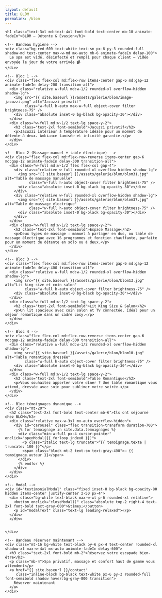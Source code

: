 ```yaml
---
layout: default
title: BLŌM
permalink: /blom
---
```


<section class="bg-black text-white py-12 px-4 w-full overflow-x-hidden">
  <div class="max-w-6xl mx-auto space-y-16">

    <h1 class="text-3xl md:text-4xl font-bold text-center mb-10 animate-fadeIn">BLŌM – Détente & Évasion</h1>

    <!-- Bandeau hygiène -->
    <div class="bg-red-600 text-white text-sm px-6 py-3 rounded-full shadow-md text-center max-w-md mx-auto mb-6 animate-fadeIn delay-100">
      Le spa est vidé, désinfecté et rempli pour chaque client – Vidéo envoyée le jour de votre arrivée 📹
    </div>

    <!-- Bloc 1 -->
    <div class="flex flex-col md:flex-row items-center gap-6 md:gap-12 animate-fadeIn delay-200 transition-all">
      <div class="relative w-full md:w-1/2 rounded-xl overflow-hidden shadow-lg">
        <img src="{{ site.baseurl }}/assets/galerie/blom/image-jacuzzi.png" alt="Jacuzzi privatif"
             class="w-full h-auto max-w-full object-cover filter brightness-75" />
        <div class="absolute inset-0 bg-black bg-opacity-30"></div>
      </div>
      <div class="w-full md:w-1/2 text-lg space-y-2">
        <h2 class="text-2xl font-semibold">Jacuzzi privatif</h2>
        <p>Jacuzzi intérieur à température idéale pour un moment de détente à deux. Ambiance tamisée et intimité garantie.</p>
      </div>
    </div>

    <!-- Bloc 2 (Massage manuel + table électrique) -->
    <div class="flex flex-col md:flex-row-reverse items-center gap-6 md:gap-12 animate-fadeIn delay-300 transition-all">
      <div class="w-full md:w-1/2 flex flex-col gap-4">
        <div class="relative w-full rounded-xl overflow-hidden shadow-lg">
          <img src="{{ site.baseurl }}/assets/galerie/blom/blom31.jpg" alt="Table de massage manuelle"
               class="w-full h-auto object-cover filter brightness-75" />
          <div class="absolute inset-0 bg-black bg-opacity-30"></div>
        </div>
        <div class="relative w-full rounded-xl overflow-hidden shadow-lg">
          <img src="{{ site.baseurl }}/assets/galerie/blom/blom37.jpg" alt="Table de massage électrique"
               class="w-full h-auto object-cover filter brightness-75" />
          <div class="absolute inset-0 bg-black bg-opacity-30"></div>
        </div>
      </div>
      <div class="w-full md:w-1/2 text-lg space-y-2">
        <h2 class="text-2xl font-semibold">Espace Massage</h2>
        <p>Deux types de massage : manuel à partager en duo, ou table de massage électrique avec 16 programmes et fonction chauffante, parfaite pour un moment de détente en solo ou à deux.</p>
      </div>
    </div>

    <!-- Bloc 3 -->
    <div class="flex flex-col md:flex-row items-center gap-6 md:gap-12 animate-fadeIn delay-400 transition-all">
      <div class="relative w-full md:w-1/2 rounded-xl overflow-hidden shadow-lg">
        <img src="{{ site.baseurl }}/assets/galerie/blom/blom13.jpg" alt="Lit king size et coin salon"
             class="w-full h-auto object-cover filter brightness-75" />
        <div class="absolute inset-0 bg-black bg-opacity-30"></div>
      </div>
      <div class="w-full md:w-1/2 text-lg space-y-2">
        <h2 class="text-2xl font-semibold">Lit King Size & Salon</h2>
        <p>Un lit spacieux avec coin salon et TV connectée. Idéal pour un séjour romantique dans un cadre cosy.</p>
      </div>
    </div>

    <!-- Bloc 4 -->
    <div class="flex flex-col md:flex-row-reverse items-center gap-6 md:gap-12 animate-fadeIn delay-500 transition-all">
      <div class="relative w-full md:w-1/2 rounded-xl overflow-hidden shadow-lg">
        <img src="{{ site.baseurl }}/assets/galerie/blom/blom10.jpg" alt="Table romantique dressée"
             class="w-full h-auto object-cover filter brightness-75" />
        <div class="absolute inset-0 bg-black bg-opacity-30"></div>
      </div>
      <div class="w-full md:w-1/2 text-lg space-y-2">
        <h2 class="text-2xl font-semibold">Table Romantique</h2>
        <p>Vous souhaitez apporter votre dîner ? Une table romantique vous attend, dressée avec soin pour sublimer votre soirée.</p>
      </div>
    </div>

    <!-- Bloc témoignages dynamique -->
    <div class="mt-20">
      <h2 class="text-2xl font-bold text-center mb-6">Ils ont séjourné chez BLŌM</h2>
      <div class="relative max-w-3xl mx-auto overflow-hidden">
        <div id="carousel" class="flex transition-transform duration-700">
          {% for temoignage in site.data.temoignages %}
          <div class="min-w-full px-4 cursor-pointer" onclick="openModal({{ forloop.index0 }})">
            <p class="italic text-lg truncate">“{{ temoignage.texte | truncate: 100 }}”</p>
            <span class="block mt-2 text-sm text-gray-400">– {{ temoignage.auteur }}</span>
          </div>
          {% endfor %}
        </div>
      </div>
    </div>

    <!-- Modal -->
    <div id="testimonialModal" class="fixed inset-0 bg-black bg-opacity-80 hidden items-center justify-center z-50 px-4">
      <div class="bg-white text-black max-w-xl p-6 rounded-xl relative">
        <button onclick="closeModal()" class="absolute top-2 right-4 text-2xl font-bold text-gray-600">&times;</button>
        <p id="modalText" class="text-lg leading-relaxed"></p>
      </div>
      </div>
      

    </div>

    <!-- Bandeau réserver maintenant -->
    <div class="mt-16 bg-white text-black py-6 px-4 text-center rounded-xl shadow-xl max-w-4xl mx-auto animate-fadeIn delay-600">
      <h3 class="text-2xl font-bold mb-2">Réservez votre escapade bien-être</h3>
      <p class="mb-4">Spa privatif, massage et confort haut de gamme vous attendent</p>
      <a href="{{ site.baseurl }}/contact"
         class="inline-block bg-black text-white px-6 py-3 rounded-full font-semibold shadow hover:bg-gray-800 transition">
        Réserver maintenant
      </a>
    </div>

  </div>
</section>

<script>
  let index = 0;
  const carousel = document.getElementById('carousel');
  const slides = carousel.children;
  const total = slides.length;

  function updateCarousel() {
    carousel.style.transform = `translateX(-${index * 100}%)`;
  }

  setInterval(() => {
    index = (index + 1) % total;
    updateCarousel();
  }, 5000);

  const fullTestimonials = [
    {% for temoignage in site.data.temoignages %}
    `{{ temoignage.texte | strip_newlines | replace: "`", "\\`" }}`{% unless forloop.last %},{% endunless %}
    {% endfor %}
  ];

  function openModal(i) {
    document.getElementById("modalText").innerText = fullTestimonials[i];
    document.getElementById("testimonialModal").classList.remove("hidden");
    document.getElementById("testimonialModal").classList.add("flex");
  }

  function closeModal() {
    document.getElementById("testimonialModal").classList.add("hidden");
    document.getElementById("testimonialModal").classList.remove("flex");
  }
</script>
